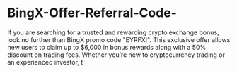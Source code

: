 # BingX-Offer-Referral-Code-
If you are searching for a trusted and rewarding crypto exchange bonus, look no further than BingX promo code "EYRFXI".  This exclusive offer allows new users to claim up to $6,000 in bonus rewards along with a 50% discount on trading fees. Whether you’re new to cryptocurrency trading or an experienced investor, t
